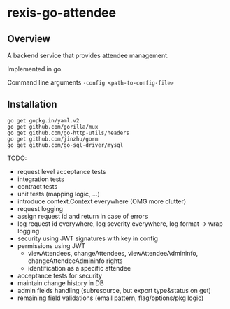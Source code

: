 # rexis-go-attendee

## Overview

A backend service that provides attendee management.

Implemented in go.

Command line arguments
```-config <path-to-config-file>```

## Installation

```
go get gopkg.in/yaml.v2
go get github.com/gorilla/mux
go get github.com/go-http-utils/headers
go get github.com/jinzhu/gorm
go get github.com/go-sql-driver/mysql
```

TODO:
- request level acceptance tests
- integration tests 
- contract tests
- unit tests (mapping logic, ...)
- introduce context.Context everywhere (OMG more clutter)
- request logging
- assign request id and return in case of errors
- log request id everywhere, log severity everywhere, log format -> wrap logging
- security using JWT signatures with key in config
- permissions using JWT
    - viewAttendees, changeAttendees, viewAttendeeAdmininfo, changeAttendeeAdmininfo rights
    - identification as a specific attendee
- acceptance tests for security
- maintain change history in DB
- admin fields handling (subresource, but export type&status on get)
- remaining field validations (email pattern, flag/options/pkg logic)
